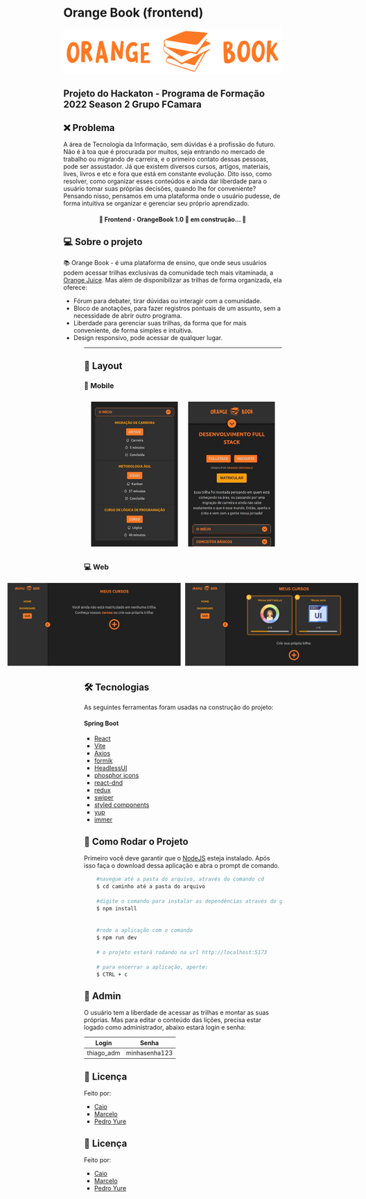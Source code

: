 # Orange Book (frontend)
<p align="center">
  <img alt="BookOrange" title= "#BookOrange" src="https://github.com/Orange-Book-Squad-8/orange-book-back/blob/main/img/logo%20(1).svg".svg>
</p>

<h2>Projeto do Hackaton - Programa de Formação 2022 Season 2 Grupo FCamara</h2>

## :x: Problema

A área de Tecnologia da Informação, sem dúvidas é a profissão do futuro. Não é à toa que é procurada por muitos, seja entrando no mercado de trabalho ou migrando de carreira, e o primeiro contato dessas pessoas, pode ser assustador. Já que existem diversos cursos, artigos, materiais, lives, livros e etc e fora que está em constante evolução. Dito isso, como resolver, como organizar esses conteúdos e ainda dar liberdade para o usuário tomar suas próprias decisões, quando lhe for conveniente? Pensando nisso, pensamos em uma plataforma onde o usuário pudesse, de forma intuitiva se organizar e gerenciar seu próprio aprendizado.

<h4 align="center"> 
	🚧 Frontend - OrangeBook 1.0 🚀 em construção... 🚧
</h4>

## 💻 Sobre o projeto

 :books: Orange Book - é uma plataforma de ensino, que onde seus usuários podem acessar trilhas exclusivas da comunidade tech mais vitaminada, a <a href="https://digital.fcamara.com.br/orangejuice">Orange Juice</a>. Mas além de disponibilizar as trilhas de forma organizada, ela oferece:
 
<ul>
  <li>Fórum para debater, tirar dúvidas ou interagir com a comunidade.</li>
  <li>Bloco de anotações, para fazer registros pontuais de um assunto, sem a necessidade de abrir outro programa.</li>
  <li>Liberdade para gerenciar suas trilhas, da forma que for mais conveniente, de forma simples e intuitiva.</li>
  <li>Design responsivo, pode acessar de qualquer lugar.</li>
<ul>

<hr>

## 🎨 Layout


### :iphone: Mobile 

<p align="center">
  <img src="https://github.com/Orange-Book-Squad-8/orange-book-back/blob/main/img/mobile_1.jpeg" width="200px" style="padding: 10px;">

  <img src="https://github.com/Orange-Book-Squad-8/orange-book-back/blob/main/img/mobile_2.jpeg" width="200px" style="padding: 10px;">
</p>

### 💻 Web

<p align="center" style="display: flex; align-items: flex-start; justify-content: center; ">
  <img src="https://github.com/Orange-Book-Squad-8/orange-book-back/blob/main/img/web_1.jpeg" width="400px" style="padding: 5px;">

  <img src="https://github.com/Orange-Book-Squad-8/orange-book-back/blob/main/img/web_2.jpeg" width="400px" style="padding: 5px;">
</p>

## 🛠 Tecnologias

As seguintes ferramentas foram usadas na construção do projeto:
	
#### Spring Boot

- [React]()
- [Vite]()
- [Axios]()
- [formik]()
- [HeadlessUI]()
- [phosphor icons]()
- [react-dnd]()
- [redux]()
- [swiper]()
- [styled components]()
- [yup]()
- [immer]()

## :rocket: Como Rodar o Projeto

Primeiro você deve garantir que o [NodeJS](https://nodejs.org/en/download/) esteja instalado. Após isso faça o download dessa aplicação e abra o prompt de comando.

```bash
	#navegue até a pasta do arquivo, através do comando cd
	$ cd caminho até a pasta do arquivo
	
	#digite o comando para instalar as dependências através do gerenciador de sua preferência
	$ npm install

	
	#rode a aplicação com o comando
	$ npm run dev
	
	# o projeto estará rodando na url http://localhost:5173
	
	# para encerrar a aplicação, aperte:
	$ CTRL + c
```

## :construction_worker: Admin
O usuário tem a liberdade de acessar as trilhas e montar as suas próprias. Mas para editar o conteúdo das lições, precisa estar logado como administrador, abaixo estará login e senha:

Login       | Senha
------------| -------------
 thiago_adm | minhasenha123

## 📝 Licença
Feito por:	
- [Caio](https://github.com/caioandre182)
- [Marcelo](https://github.com/MarceloRibeiro1)
- [Pedro Yure](https://github.com/nogueirayure001")


## 📝 Licença
Feito por:	
- [Caio](https://github.com/caioandre182)
- [Marcelo](https://github.com/MarceloRibeiro1)
- [Pedro Yure](https://github.com/nogueirayure001")



